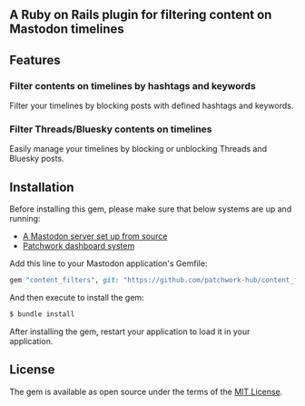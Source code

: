 ## A Ruby on Rails plugin for filtering content on Mastodon timelines

## Features

### Filter contents on timelines by hashtags and keywords
Filter your timelines by blocking posts with defined hashtags and keywords.


### Filter Threads/Bluesky contents on timelines
Easily manage your timelines by blocking or unblocking Threads and Bluesky posts.

## Installation

Before installing this gem, please make sure that below systems are up and running:
- [A Mastodon server set up from source](https://docs.joinmastodon.org/admin/install/)
- [Patchwork dashboard system](https://github.com/patchwork-hub/patchwork_dashboard/blob/main/README.md)

Add this line to your Mastodon application's Gemfile:

```ruby
gem "content_filters", git: "https://github.com/patchwork-hub/content_filters"
```

And then execute to install the gem:
```bash
$ bundle install
```

After installing the gem, restart your application to load it in your application.

## License
The gem is available as open source under the terms of the [MIT License](https://opensource.org/licenses/MIT).
